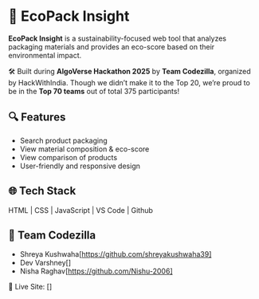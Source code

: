 # 🌱 EcoPack Insight

**EcoPack Insight** is a sustainability-focused web tool that analyzes packaging materials and provides an eco-score based on their environmental impact.

🛠️ Built during **AlgoVerse Hackathon 2025** by **Team Codezilla**, organized by HackWithIndia. Though we didn’t make it to the Top 20, we’re proud to be in the **Top 70 teams** out of total 375 participants!

## 🔍 Features
- Search product packaging
- View material composition & eco-score
- View comparison of products
- User-friendly and responsive design

## 🌐 Tech Stack
HTML | CSS | JavaScript | VS Code | Github

## 🤝 Team Codezilla
- Shreya Kushwaha[https://github.com/shreyakushwaha39]
- Dev Varshney[]
- Nisha Raghav[https://github.com/Nishu-2006]

🔗 Live Site: []
